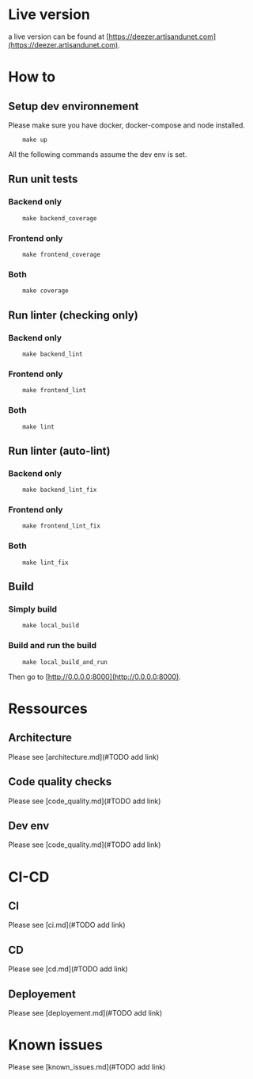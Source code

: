 # Live version
a live version can be found at [https://deezer.artisandunet.com](https://deezer.artisandunet.com).
# How to
## Setup dev environnement
Please make sure you have docker, docker-compose and node installed.
```
    make up
```
All the following commands assume the dev env is set.
## Run unit tests
### Backend only
```
    make backend_coverage
```
### Frontend only
```
    make frontend_coverage
```
### Both
```
    make coverage
```
## Run linter (checking only)
### Backend only 
```
    make backend_lint
```
### Frontend only
```
    make frontend_lint
```
### Both
```
    make lint
```
## Run linter (auto-lint)
### Backend only 
```
    make backend_lint_fix
```
### Frontend only
```
    make frontend_lint_fix
```
### Both
```
    make lint_fix
```
## Build
### Simply build
```
    make local_build
```
### Build and run the build
```
    make local_build_and_run
```
Then go to [http://0.0.0.0:8000](http://0.0.0.0:8000).
# Ressources
## Architecture
Please see [architecture.md](#TODO add link) 
## Code quality checks
Please see [code_quality.md](#TODO add link)
## Dev env
Please see [code_quality.md](#TODO add link)
# CI-CD
## CI
Please see [ci.md](#TODO add link)
## CD
Please see [cd.md](#TODO add link)
## Deployement
Please see [deployement.md](#TODO add link)
# Known issues
Please see [known_issues.md](#TODO add link)
